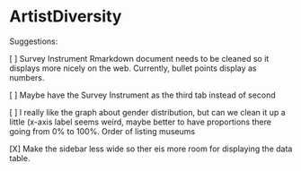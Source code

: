 # ArtistDiversity

Suggestions:

[ ] Survey Instrument Rmarkdown document needs to be cleaned so it displays more nicely on the web. Currently, bullet points display as numbers.

[ ] Maybe have the Survey Instrument as the third tab instead of second

[ ] I really like the graph about gender distribution, but can we clean it up a little (x-axis label seems weird, maybe better to have proportions there going from 0% to 100%. Order of listing museums

[X] Make the sidebar less wide so ther eis more room for displaying the data table.
